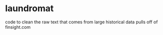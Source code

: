 # laundromat
code to clean the raw text that comes from large historical data pulls off of finsight.com
